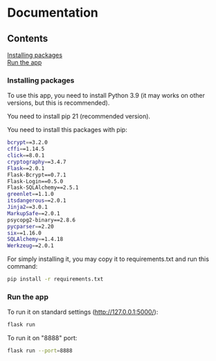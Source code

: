 # Documentation



## Contents

[Installing packages](#Installing-packages)  
[Run the app](#Run-the-app)






### Installing packages

To use this app, you need to install Python 3.9 (it may works on other versions, but this is recommended).

You need to install pip 21 (recommended version).

You need to install this packages with pip:

```bash
bcrypt==3.2.0
cffi==1.14.5
click==8.0.1
cryptography==3.4.7
Flask==2.0.1
Flask-Bcrypt==0.7.1
Flask-Login==0.5.0
Flask-SQLAlchemy==2.5.1
greenlet==1.1.0
itsdangerous==2.0.1
Jinja2==3.0.1
MarkupSafe==2.0.1
psycopg2-binary==2.8.6
pycparser==2.20
six==1.16.0
SQLAlchemy==1.4.18
Werkzeug==2.0.1
```

For simply installing it, you may copy it to requirements.txt and run this command:

```bash
pip install -r requirements.txt
```





### Run the app

To run it on standard settings (http://127.0.0.1:5000/):

```bash
flask run
```

To run it on "8888" port:
```bash
flask run --port=8888
```

